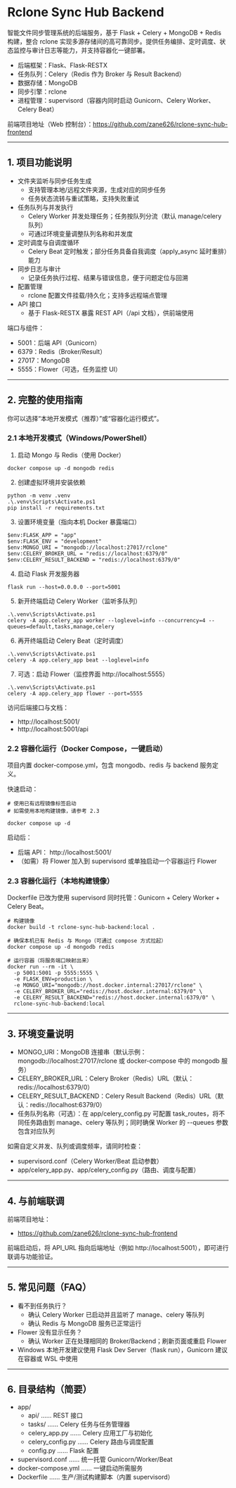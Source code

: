 # Rclone Sync Hub Backend

智能文件同步管理系统的后端服务，基于 Flask + Celery + MongoDB + Redis 构建，整合 rclone 实现多源存储间的高可靠同步。提供任务编排、定时调度、状态监控与审计日志等能力，并支持容器化一键部署。

- 后端框架：Flask、Flask-RESTX
- 任务队列：Celery（Redis 作为 Broker 与 Result Backend）
- 数据存储：MongoDB
- 同步引擎：rclone
- 进程管理：supervisord（容器内同时启动 Gunicorn、Celery Worker、Celery Beat）

前端项目地址（Web 控制台）：https://github.com/zane626/rclone-sync-hub-frontend

---

## 1. 项目功能说明

- 文件夹监听与同步任务生成
  - 支持管理本地/远程文件夹源，生成对应的同步任务
  - 任务状态流转与重试策略，支持失败重试
- 任务队列与并发执行
  - Celery Worker 并发处理任务；任务按队列分流（默认 manage/celery 队列）
  - 可通过环境变量调整队列名称和并发度
- 定时调度与自调度循环
  - Celery Beat 定时触发；部分任务具备自我调度（apply_async 延时重排）能力
- 同步日志与审计
  - 记录任务执行过程、结果与错误信息，便于问题定位与回溯
- 配置管理
  - rclone 配置文件挂载/持久化；支持多远程端点管理
- API 接口
  - 基于 Flask-RESTX 暴露 REST API（/api 文档），供前端使用

端口与组件：
- 5001：后端 API（Gunicorn）
- 6379：Redis（Broker/Result）
- 27017：MongoDB
- 5555：Flower（可选，任务监控 UI）

---

## 2. 完整的使用指南

你可以选择“本地开发模式（推荐）”或“容器化运行模式”。

### 2.1 本地开发模式（Windows/PowerShell）

1) 启动 Mongo 与 Redis（使用 Docker）
```
docker compose up -d mongodb redis
```

2) 创建虚拟环境并安装依赖
```
python -m venv .venv
.\.venv\Scripts\Activate.ps1
pip install -r requirements.txt
```

3) 设置环境变量（指向本机 Docker 暴露端口）
```
$env:FLASK_APP = "app"
$env:FLASK_ENV = "development"
$env:MONGO_URI = "mongodb://localhost:27017/rclone"
$env:CELERY_BROKER_URL = "redis://localhost:6379/0"
$env:CELERY_RESULT_BACKEND = "redis://localhost:6379/0"
```

4) 启动 Flask 开发服务器
```
flask run --host=0.0.0.0 --port=5001
```

5) 新开终端启动 Celery Worker（监听多队列）
```
.\.venv\Scripts\Activate.ps1
celery -A app.celery_app worker --loglevel=info --concurrency=4 --queues=default,tasks,manage,celery
```

6) 再开终端启动 Celery Beat（定时调度）
```
.\.venv\Scripts\Activate.ps1
celery -A app.celery_app beat --loglevel=info
```

7) 可选：启动 Flower（监控界面 http://localhost:5555）
```
.\.venv\Scripts\Activate.ps1
celery -A app.celery_app flower --port=5555
```

访问后端接口与文档：
- http://localhost:5001/
- http://localhost:5001/api

### 2.2 容器化运行（Docker Compose，一键启动）

项目内置 docker-compose.yml，包含 mongodb、redis 与 backend 服务定义。

快速启动：
```
# 使用已有远程镜像标签启动
# 如需使用本地构建镜像，请参考 2.3

docker compose up -d
```

启动后：
- 后端 API： http://localhost:5001/
- （如需）将 Flower 加入到 supervisord 或单独启动一个容器运行 Flower

### 2.3 容器化运行（本地构建镜像）

Dockerfile 已改为使用 supervisord 同时托管：Gunicorn + Celery Worker + Celery Beat。

```
# 构建镜像
docker build -t rclone-sync-hub-backend:local .

# 确保本机已有 Redis 与 Mongo（可通过 compose 方式拉起）
docker compose up -d mongodb redis

# 运行容器（将服务端口映射出来）
docker run --rm -it \
  -p 5001:5001 -p 5555:5555 \
  -e FLASK_ENV=production \
  -e MONGO_URI="mongodb://host.docker.internal:27017/rclone" \
  -e CELERY_BROKER_URL="redis://host.docker.internal:6379/0" \
  -e CELERY_RESULT_BACKEND="redis://host.docker.internal:6379/0" \
  rclone-sync-hub-backend:local
```

---

## 3. 环境变量说明

- MONGO_URI：MongoDB 连接串（默认示例：mongodb://localhost:27017/rclone 或 docker-compose 中的 mongodb 服务）
- CELERY_BROKER_URL：Celery Broker（Redis）URL（默认：redis://localhost:6379/0）
- CELERY_RESULT_BACKEND：Celery Result Backend（Redis）URL（默认：redis://localhost:6379/0）
- 任务队列名称（可选）：在 app/celery_config.py 可配置 task_routes，将不同任务路由到 manage、celery 等队列；同时确保 Worker 的 --queues 参数包含对应队列

如需自定义并发、队列或调度频率，请同时检查：
- supervisord.conf（Celery Worker/Beat 启动参数）
- app/celery_app.py、app/celery_config.py（路由、调度与配置）

---

## 4. 与前端联调

前端项目地址：
- https://github.com/zane626/rclone-sync-hub-frontend

前端启动后，将 API_URL 指向后端地址（例如 http://localhost:5001），即可进行联调与功能验证。

---

## 5. 常见问题（FAQ）

- 看不到任务执行？
  - 确认 Celery Worker 已启动并且监听了 manage、celery 等队列
  - 确认 Redis 与 MongoDB 服务已正常运行
- Flower 没有显示任务？
  - 确认 Worker 正在处理相同的 Broker/Backend；刷新页面或重启 Flower
- Windows 本地开发建议使用 Flask Dev Server（flask run），Gunicorn 建议在容器或 WSL 中使用

---

## 6. 目录结构（简要）

- app/
  - api/ …… REST 接口
  - tasks/ …… Celery 任务与任务管理器
  - celery_app.py …… Celery 应用工厂与初始化
  - celery_config.py …… Celery 路由与调度配置
  - config.py …… Flask 配置
- supervisord.conf …… 统一托管 Gunicorn/Worker/Beat
- docker-compose.yml …… 一键启动所需服务
- Dockerfile …… 生产/测试构建脚本（内置 supervisord）